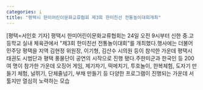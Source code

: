 ```yaml
---
categories: i
title: "평택시 한미어린이문화교류협회 제3회 한미친선 전통놀이대회개최"
---
```

[평택=서인호 기자] 평택시 한미어린이문화교류협회는 24일 오전 9시부터 신한 중.고등학교 실내 체육관에서 "제3회 한미친선 전통놀이대회"를 개최했다.행사에는 더불어민주당 평택을 지역 김현정 위원장, 이기형, 김산수 시의원 등이 참석한 가운데 평택시 태권도 시범단과 평택 풍물단이 공연의 시작으로 진행 됐다.주한미군과 한국인 등 200여 명이 참가한 가운데 오징어 게임, 제기차기, 떡메치기, 투호놀이, 한복체험, 도자기 만들기 체험, 널뛰기, 단체줄넘기, 부채 만들기 등 다양한 프로그램이 진행되는 가운데 서툴지만 열심히 노력하는 모습